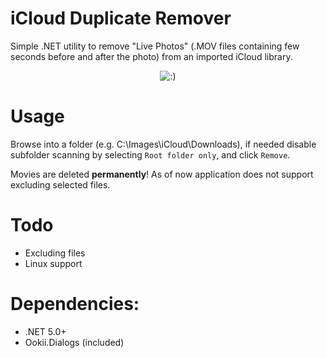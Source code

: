 # iCloud Duplicate Remover
Simple .NET utility to remove "Live Photos" (.MOV files containing few seconds before and after the photo) from an imported iCloud library.

<p align="center">
<img src="https://i.imgur.com/wJDRDVB.png" width="*" title=":)">
</p>

# Usage
Browse into a folder (e.g. C:\Images\iCloud\Downloads), if needed disable subfolder scanning by selecting `Root folder only`, and click `Remove`.

Movies are deleted **permanently**! As of now application does not support excluding selected files.

# Todo
- Excluding files
- Linux support

# Dependencies:
- .NET 5.0+
- Ookii.Dialogs (included)
